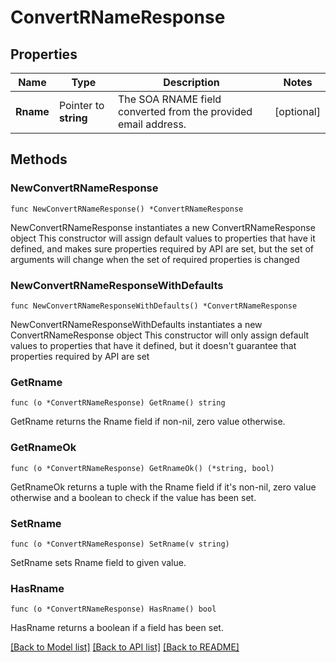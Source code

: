# ConvertRNameResponse

## Properties

Name | Type | Description | Notes
------------ | ------------- | ------------- | -------------
**Rname** | Pointer to **string** | The SOA RNAME field converted from the provided email address. | [optional] 

## Methods

### NewConvertRNameResponse

`func NewConvertRNameResponse() *ConvertRNameResponse`

NewConvertRNameResponse instantiates a new ConvertRNameResponse object
This constructor will assign default values to properties that have it defined,
and makes sure properties required by API are set, but the set of arguments
will change when the set of required properties is changed

### NewConvertRNameResponseWithDefaults

`func NewConvertRNameResponseWithDefaults() *ConvertRNameResponse`

NewConvertRNameResponseWithDefaults instantiates a new ConvertRNameResponse object
This constructor will only assign default values to properties that have it defined,
but it doesn't guarantee that properties required by API are set

### GetRname

`func (o *ConvertRNameResponse) GetRname() string`

GetRname returns the Rname field if non-nil, zero value otherwise.

### GetRnameOk

`func (o *ConvertRNameResponse) GetRnameOk() (*string, bool)`

GetRnameOk returns a tuple with the Rname field if it's non-nil, zero value otherwise
and a boolean to check if the value has been set.

### SetRname

`func (o *ConvertRNameResponse) SetRname(v string)`

SetRname sets Rname field to given value.

### HasRname

`func (o *ConvertRNameResponse) HasRname() bool`

HasRname returns a boolean if a field has been set.


[[Back to Model list]](../README.md#documentation-for-models) [[Back to API list]](../README.md#documentation-for-api-endpoints) [[Back to README]](../README.md)


